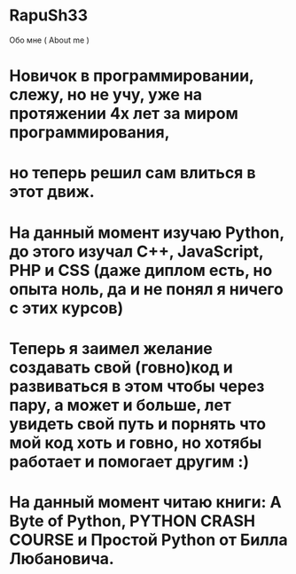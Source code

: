 # RapuSh33
Обо мне ( About me )


# Новичок в программировании, слежу, но не учу, уже на протяжении 4х лет за миром программирования,  
# но теперь решил сам влиться в этот движ.  
# На данный момент изучаю Python, до этого изучал C++, JavaScript, PHP и CSS (даже диплом есть, но опыта ноль, да и не понял я ничего с этих курсов)  
# Теперь я заимел желание создавать свой (говно)код и развиваться в этом чтобы через пару, а может и больше, лет увидеть свой путь и порнять что мой код хоть и говно, но хотябы работает и помогает другим :)    

# На данный момент читаю книги: A Byte of Python, PYTHON CRASH COURSE и Простой Python от Билла Любановича.  
# 
